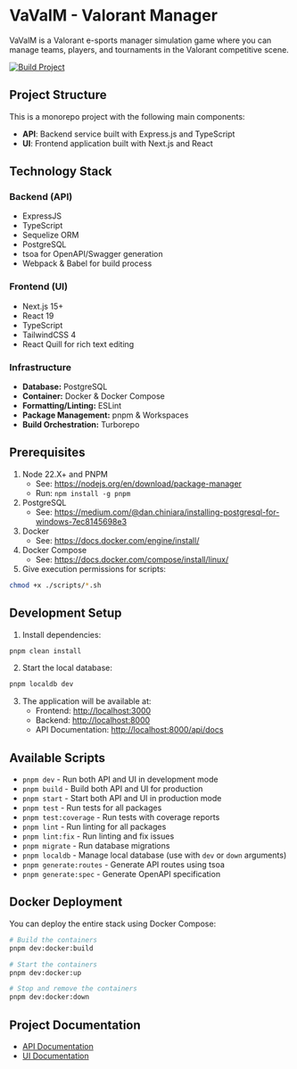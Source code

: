 # VaValM - Valorant Manager

VaValM is a Valorant e-sports manager simulation game where you can manage teams, players, and tournaments in the Valorant competitive scene.

[![Build Project](https://github.com/cristiadu/vavalm/actions/workflows/build.yml/badge.svg)](https://github.com/cristiadu/vavalm/actions/workflows/build.yml)

## Project Structure

This is a monorepo project with the following main components:

- **API**: Backend service built with Express.js and TypeScript
- **UI**: Frontend application built with Next.js and React

## Technology Stack

### Backend (API)

- ExpressJS
- TypeScript
- Sequelize ORM
- PostgreSQL
- tsoa for OpenAPI/Swagger generation
- Webpack & Babel for build process

### Frontend (UI)

- Next.js 15+
- React 19
- TypeScript
- TailwindCSS 4
- React Quill for rich text editing

### Infrastructure

- **Database:** PostgreSQL
- **Container:** Docker & Docker Compose
- **Formatting/Linting:** ESLint
- **Package Management:** pnpm & Workspaces
- **Build Orchestration:** Turborepo

## Prerequisites

1. Node 22.X+ and PNPM
    - See: <https://nodejs.org/en/download/package-manager>
    - Run: `npm install -g pnpm`
2. PostgreSQL
    - See: <https://medium.com/@dan.chiniara/installing-postgresql-for-windows-7ec8145698e3>
3. Docker
    - See: <https://docs.docker.com/engine/install/>
4. Docker Compose
    - See: <https://docs.docker.com/compose/install/linux/>
5. Give execution permissions for scripts:

```bash
chmod +x ./scripts/*.sh
```

## Development Setup

1. Install dependencies:
```bash
pnpm clean install
```

2. Start the local database:
```bash
pnpm localdb dev
```

3. The application will be available at:
   - Frontend: [http://localhost:3000](http://localhost:3000)
   - Backend: [http://localhost:8000](http://localhost:8000)
   - API Documentation: [http://localhost:8000/api/docs](http://localhost:8000/api/docs)

## Available Scripts

- `pnpm dev` - Run both API and UI in development mode
- `pnpm build` - Build both API and UI for production
- `pnpm start` - Start both API and UI in production mode
- `pnpm test` - Run tests for all packages
- `pnpm test:coverage` - Run tests with coverage reports
- `pnpm lint` - Run linting for all packages
- `pnpm lint:fix` - Run linting and fix issues
- `pnpm migrate` - Run database migrations
- `pnpm localdb` - Manage local database (use with `dev` or `down` arguments)
- `pnpm generate:routes` - Generate API routes using tsoa
- `pnpm generate:spec` - Generate OpenAPI specification

## Docker Deployment

You can deploy the entire stack using Docker Compose:

```bash
# Build the containers
pnpm dev:docker:build

# Start the containers
pnpm dev:docker:up

# Stop and remove the containers
pnpm dev:docker:down
```

## Project Documentation

- [API Documentation](./api/README.md)
- [UI Documentation](./ui/README.md)
